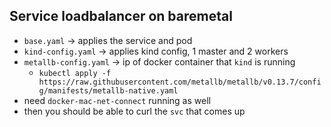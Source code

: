 ## Service loadbalancer on baremetal

- `base.yaml` -> applies the service and pod
- `kind-config.yaml` -> applies kind config, 1 master and 2 workers
- `metallb-config.yaml` -> ip of docker container that `kind` is running
  - `kubectl apply -f https://raw.githubusercontent.com/metallb/metallb/v0.13.7/config/manifests/metallb-native.yaml`
- need `docker-mac-net-connect` running as well
- then you should be able to curl the `svc` that comes up
